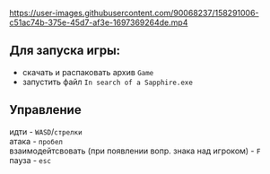 https://user-images.githubusercontent.com/90068237/158291006-c51ac74b-375e-45d7-af3e-1697369264de.mp4

## Для запуска игры:
- скачать и распаковать архив `Game`
- запустить файл `In search of a Sapphire.exe`


## Управление
идти - `WASD`/`стрелки`  
атака - `пробел`  
взаимодейтсвовать (при появлении вопр. знака над игроком) - `F`  
пауза - `esc`
